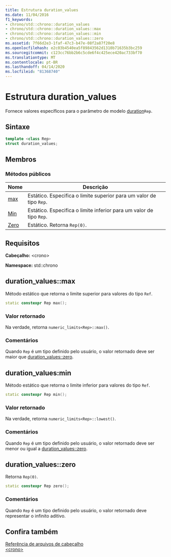 ```yaml
---
title: Estrutura duration_values
ms.date: 11/04/2016
f1_keywords:
- chrono/std::chrono::duration_values
- chrono/std::chrono::duration_values::max
- chrono/std::chrono::duration_values::min
- chrono/std::chrono::duration_values::zero
ms.assetid: 7f66d2e3-1faf-47c3-b47e-08f2a87f20e8
ms.openlocfilehash: e2c03b4540ea5f89843562d1310b71635b3bc259
ms.sourcegitcommit: c123cc76bb2b6c5cde6f4c425ece420ac733bf70
ms.translationtype: MT
ms.contentlocale: pt-BR
ms.lasthandoff: 04/14/2020
ms.locfileid: "81368740"
---
```

# <a name="duration_values-structure"></a>Estrutura duration_values

Fornece valores específicos para o parâmetro de modelo [duration](../standard-library/duration-class.md)`Rep`.

## <a name="syntax"></a>Sintaxe

```cpp
template <class Rep>
struct duration_values;
```

## <a name="members"></a>Membros

### <a name="public-methods"></a>Métodos públicos

|Nome|Descrição|
|----------|-----------------|
|[max](#max)|Estático. Especifica o limite superior para um valor de tipo `Rep`.|
|[Min](#min)|Estático. Especifica o limite inferior para um valor de tipo `Rep`.|
|[Zero](#zero)|Estático. Retorna `Rep(0)`.|

## <a name="requirements"></a>Requisitos

**Cabeçalho:** \<crono>

**Namespace:** std::chrono

## <a name="duration_valuesmax"></a><a name="max"></a>duration_values::max

Método estático que retorna o limite superior para valores do tipo `Ref`.

```cpp
static constexpr Rep max();
```

### <a name="return-value"></a>Valor retornado

Na verdade, retorna `numeric_limits<Rep>::max()`.

### <a name="remarks"></a>Comentários

Quando `Rep` é um tipo definido pelo usuário, o valor retornado deve ser maior que [duration_values::zero](#zero).

## <a name="duration_valuesmin"></a><a name="min"></a>duration_values:min

Método estático que retorna o limite inferior para valores do tipo `Ref`.

```cpp
static constexpr Rep min();
```

### <a name="return-value"></a>Valor retornado

Na verdade, retorna `numeric_limits<Rep>::lowest()`.

### <a name="remarks"></a>Comentários

Quando `Rep` é um tipo definido pelo usuário, o valor retornado deve ser menor ou igual a [duration_values::zero](#zero).

## <a name="duration_valueszero"></a><a name="zero"></a>duration_values::zero

Retorna `Rep(0)`.

```cpp
static constexpr Rep zero();
```

### <a name="remarks"></a>Comentários

Quando `Rep` é um tipo definido pelo usuário, o valor retornado deve representar o infinito aditivo.

## <a name="see-also"></a>Confira também

[Referência de arquivos de cabeçalho](../standard-library/cpp-standard-library-header-files.md)\
[\<crono>](../standard-library/chrono.md)
